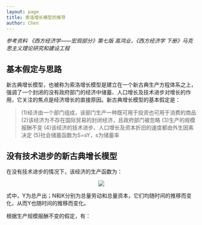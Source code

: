 ```yaml
---
layout: page
title: 索洛增长模型的推导
author: Chen
---
```


*参考资料 《西方经济学——宏观部分》第七版 高鸿业，《西方经济学 下册》马克思主义理论研究和建设工程*

## 基本假定与思路
新古典增长模型，也被称为索洛增长模型是建立在一个新古典生产方程体系之上，强调了一个封闭的没有政府部门的经济中储蓄、人口增长及技术进步对增长的作用，它关注的焦点是经济增长的直接原因。新古典增长模型的基本假定是：
> (1)经济由一个部门组成，该部门生产一种既可用于投资也可用于消费的商品
> (2)该经济为不存在国际贸易的封闭经济，且政府部门被忽略
> (3)生产的规模报酬不变
> (4)该经济的技术进步、人口增长及资本折旧的速度都由外生因素决定
> (5)社会储蓄函数为S=sY，s为储蓄率


## 没有技术进步的新古典增长模型

在没有技术进步的情况下，该经济的生产函数为：

<center>
	<img src="http://latex.codecogs.com/gif.latex?Y=F(N,K)"> 
</center>

式中，Y为总产出；N和K分别为总量劳动和总量资本，它们均随时间的推移而变化，从而Y也随时间的推移而变化。

根据生产规模报酬不变的假定，有：


